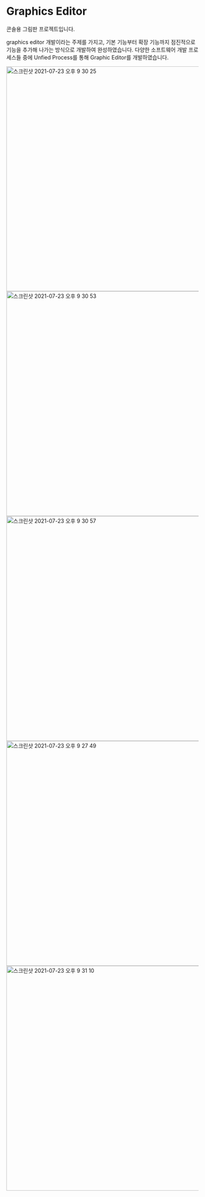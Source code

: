 # Graphics Editor
콘솔용 그림판 프로젝트입니다.

graphics editor 개발이라는 주제를 가지고, 기본 기능부터 확장 기능까지 점진적으로 기능을 추가해 나가는 방식으로 개발하여 완성하였습니다.
다양한 소프트웨어 개발 프로세스들 중에 Unfied Process를 통해 Graphic Editor를 개발하였습니다.

<img width="587" alt="스크린샷 2021-07-23 오후 9 30 25" src="https://user-images.githubusercontent.com/33304967/126782010-e42783b6-3714-4173-b736-09e9fcdbfae4.png">
<img width="587" alt="스크린샷 2021-07-23 오후 9 30 53" src="https://user-images.githubusercontent.com/33304967/126782027-b9ff97d3-641c-4684-b373-c823b1456666.png">
<img width="587" alt="스크린샷 2021-07-23 오후 9 30 57" src="https://user-images.githubusercontent.com/33304967/126782043-dce02d95-dafd-44c0-83e3-1fa61716bb0f.png">
<img width="587" alt="스크린샷 2021-07-23 오후 9 27 49" src="https://user-images.githubusercontent.com/33304967/126782065-5bad5d0b-9d30-4fa1-a235-51a9e62a41ca.png">
<img width="587" alt="스크린샷 2021-07-23 오후 9 31 10" src="https://user-images.githubusercontent.com/33304967/126782078-146509a7-8e56-49ef-8291-46640d909b7a.png">

